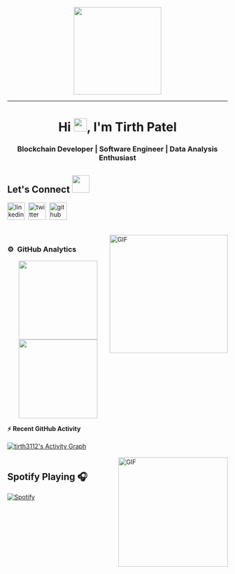 <p align="center">
  <img src="https://github.com/thompsonemerson/thompsonemerson/raw/master/cover-thompson.png" height="200"/>
</p>
<hr>
<h1 align="center">Hi <img src="https://media.giphy.com/media/hvRJCLFzcasrR4ia7z/giphy.gif" width="30px">, I'm Tirth Patel</h1>

<h3 align="center">Blockchain Developer | Software Engineer | Data Analysis Enthusiast</h3>

</p>

## Let's Connect <img src="https://github.com/sourabmaity/sourabmaity/blob/main/assets/logo/socials.png" width=40 height=40 /> 

[<img src='https://github.com/sourabmaity/sourabmaity/blob/main/assets/logo/iconfinder_social_media_isometric_14-linkedin_3529657.png' alt='linkedin' height='40'>](https://www.linkedin.com/in/tirth-patel31/)&nbsp;  [<img src='https://github.com/sourabmaity/sourabmaity/blob/main/assets/logo/iconfinder_social_media_isometric_6-twitter_3529664.png' alt='twitter' height='40'>](https://twitter.com/tirth_311299)&nbsp;  [<img src='https://github.com/sourabmaity/sourabmaity/blob/main/assets/logo/iconfinder__github_1156638.png' alt='github' height='40'>](https://tirth3112.github.io/)&nbsp;  

 <br/>

<img align="right" height="270px" alt="GIF" src="https://media4.giphy.com/media/8yQady2pFVfGJSnde7/giphy.gif?cid=ecf05e470zb487mx40aru53qfmi2l34959fcmq0oitxq8oud&rid=giphy.gif&ct=g" />




### ⚙️ &nbsp;GitHub Analytics

<p align="center">
<a href="https://github.com/tirth3112">
  <img height="180em" src="https://github-readme-stats-eight-theta.vercel.app/api?username=tirth3112&show_icons=true&theme=algolia&include_all_commits=true&count_private=true"/>
  <img height="180em" src="https://github-readme-stats-eight-theta.vercel.app/api/top-langs/?username=tirth3112&layout=compact&langs_count=8&theme=algolia"/>
</a>
</p>

  <summary><b>⚡ Recent GitHub Activity</b></summary>
  <br/>
   <a href="https://github.com/tirth3112"><img alt="tirth3112's Activity Graph" src="https://activity-graph.herokuapp.com/graph?username=tirth3112&custom_title=tirth3112's%20Contribution%20Graph&theme=react-dark" /></a>
  <br/>


<br/>

<img align="right" alt="GIF" height="250px" src="https://media.giphy.com/media/J5B1Y8QZnzXXbLQIBu/giphy.gif" />

## Spotify Playing 🎧



[![Spotify](https://novatorem2-alpha.vercel.app/api/spotify)](https://open.spotify.com/user/31dxwgwg7335fdmj2456af2imhty)




